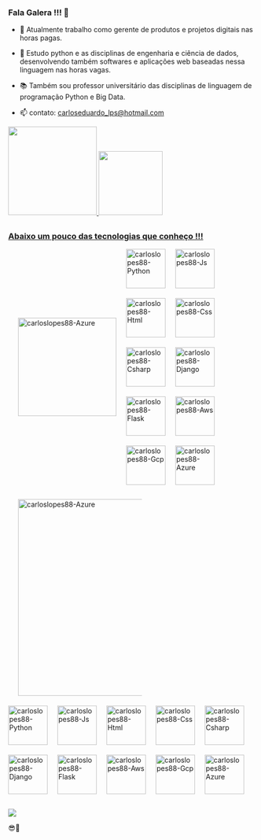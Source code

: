 ### Fala Galera !!! 👋
  
- 🔭 Atualmente trabalho como gerente de produtos e projetos digitais nas horas pagas.
  
- 🌱 Estudo python e as disciplinas de engenharia e ciência de dados, desenvolvendo também softwares e aplicações web baseadas nessa linguagem nas horas vagas.
  
- 📚 Também sou professor universitário das disciplinas de linguagem de programação Python e Big Data.
  
- 📫 contato: carloseduardo_lps@hotmail.com
  
<div>
  <a href="https://github.com/rafaballerini">
  <img height="180em" src="https://github-readme-stats.vercel.app/api?username=carloslopes88&show_icons=true&theme=tokyonight&include_all_commits=true&count_private=true"/>
  <img height="130em" src="https://github-readme-stats.vercel.app/api/top-langs/?username=carloslopes88&layout=compact&langs_count=7&theme=tokyonight"/>
</div>
<div>
  
</div>

##

### Abaixo um pouco das tecnologias que conheço !!! 

<div style="display: flex; align-items: center;">
   <div style="max-width: 50%; margin: 20px;">
     <img align="center" alt="carloslopes88-Azure" height="200" width="200" src="https://skillicons.dev/icons?i=azure">
   </div>
   <div style="flex: 2; display: flex; gap: 20px; flex-wrap: wrap;">
     <img align="center" alt="carloslopes88-Python" height="80" width="80" src="https://skillicons.dev/icons?i=python">
     <img align="center" alt="carloslopes88-Js" height="80" width="80" src="https://skillicons.dev/icons?i=js">
     <img align="center" alt="carloslopes88-Html" height="80" width="80" src="https://skillicons.dev/icons?i=html">
     <img align="center" alt="carloslopes88-Css" height="80" width="80" src="https://skillicons.dev/icons?i=css">
     <img align="center" alt="carloslopes88-Csharp" height="80" width="80" src="https://skillicons.dev/icons?i=cs">
     <img align="center" alt="carloslopes88-Django" height="80" width="80" src="https://skillicons.dev/icons?i=django">
     <img align="center" alt="carloslopes88-Flask" height="80" width="80" src="https://skillicons.dev/icons?i=flask">
     <img align="center" alt="carloslopes88-Aws" height="80" width="80" src="https://skillicons.dev/icons?i=aws">
     <img align="center" alt="carloslopes88-Gcp" height="80" width="80" src="https://skillicons.dev/icons?i=gcp">
     <img align="center" alt="carloslopes88-Azure" height="80" width="80" src="https://skillicons.dev/icons?i=azure">
   </div>
</div>

##
<div style="display: center; align-items: center;">
   <div style="max-width: 50%; margin: 20px;">
     <img align="center" alt="carloslopes88-Azure" height="400" width="400" src="https://skillicons.dev/icons?i=azure">
   </div>
   <div style="flex: 2; display: grid; grid-template-columns: 80px 80px 80px 80px 80px; gap: 20px 20px;">
     <img align="center" alt="carloslopes88-Python" height="80" width="80" src="https://skillicons.dev/icons?i=python">
     <img align="center" alt="carloslopes88-Js" height="80" width="80" src="https://skillicons.dev/icons?i=js">
     <img align="center" alt="carloslopes88-Html" height="80" width="80" src="https://skillicons.dev/icons?i=html">
     <img align="center" alt="carloslopes88-Css" height="80" width="80" src="https://skillicons.dev/icons?i=css">
     <img align="center" alt="carloslopes88-Csharp" height="80" width="80" src="https://skillicons.dev/icons?i=cs">
     <img align="center" alt="carloslopes88-Django" height="80" width="80" src="https://skillicons.dev/icons?i=django">
     <img align="center" alt="carloslopes88-Flask" height="80" width="80" src="https://skillicons.dev/icons?i=flask">
     <img align="center" alt="carloslopes88-Aws" height="80" width="80" src="https://skillicons.dev/icons?i=aws">
     <img align="center" alt="carloslopes88-Gcp" height="80" width="80" src="https://skillicons.dev/icons?i=gcp">
     <img align="center" alt="carloslopes88-Azure" height="80" width="80" src="https://skillicons.dev/icons?i=azure">
   </div>
</div>

##

<div>
  <a href="https://www.linkedin.com/in/carlos-eduardo-lopes-planejamento-empresarial/" target="_blank"><img src="https://img.shields.io/badge/-LinkedIn-%230077B5?style=for-the-badge&logo=linkedin&logoColor=white" target="_blank"></a>
</div>  

😎🤙
